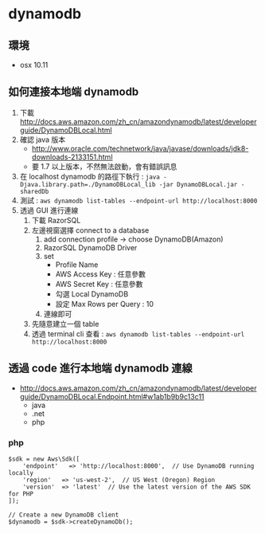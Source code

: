 # dynamodb

## 環境
- osx 10.11

## 如何連接本地端 dynamodb

1. 下載 http://docs.aws.amazon.com/zh_cn/amazondynamodb/latest/developerguide/DynamoDBLocal.html
2. 確認 java 版本
	- http://www.oracle.com/technetwork/java/javase/downloads/jdk8-downloads-2133151.html
	- 要 1.7 以上版本，不然無法啟動，會有錯誤訊息
3. 在 localhost dynamodb 的路徑下執行 : `java -Djava.library.path=./DynamoDBLocal_lib -jar DynamoDBLocal.jar -sharedDb`
4. 測試 : `aws dynamodb list-tables --endpoint-url http://localhost:8000`
5. 透過 GUI 進行連線
	1. 下載 RazorSQL
	2. 左邊視窗選擇 connect to a database
		1. add connection profile -> choose DynamoDB(Amazon)
		2. RazorSQL DynamoDB Driver 
		3. set
			- Profile Name
			- AWS Access Key : 任意參數
			- AWS Secret Key : 任意參數
			- 勾選 Local DynamoDB
			- 設定 Max Rows per Query : 10
		4. 連線即可
	3. 先隨意建立一個 table
	4. 透過 terminal cli 查看 : `aws dynamodb list-tables --endpoint-url http://localhost:8000`

## 透過 code 進行本地端 dynamodb 連線

- http://docs.aws.amazon.com/zh_cn/amazondynamodb/latest/developerguide/DynamoDBLocal.Endpoint.html#w1ab1b9b9c13c11
	- java
	- .net
	- php

### php

```
$sdk = new Aws\Sdk([
    'endpoint'   => 'http://localhost:8000',  // Use DynamoDB running locally
    'region'   => 'us-west-2',  // US West (Oregon) Region
    'version'  => 'latest'  // Use the latest version of the AWS SDK for PHP
]);

// Create a new DynamoDB client
$dynamodb = $sdk->createDynamoDb();
```